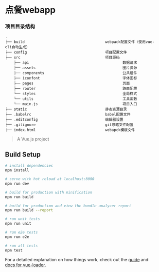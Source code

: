 # 点餐webapp

### 项目目录结构

```
.
├── build                                     webpack配置文件（使用vue-cli自动生成）
├── config                                    项目配置文件
├── src                                       项目源码
    ├── api                                           数据请求
    ├── assets                                        图片资源
    ├── components                                    公共组件
    ├── iconfont                                      字体图标
    ├── pages                                         页面
    ├── router                                        路由配置
    └── styles                                        全局样式
    └── utils                                         工具函数
    └── main.js                                       项目入口
├── static                                    静态资源目录
├── .babelrc                                  babel配置文件
├── .editconfig                               编辑器设置
├── .gitignore                                git忽略文件配置
├── index.html                                webapck模板文件
```

> A Vue.js project

## Build Setup

``` bash
# install dependencies
npm install

# serve with hot reload at localhost:8080
npm run dev

# build for production with minification
npm run build

# build for production and view the bundle analyzer report
npm run build --report

# run unit tests
npm run unit

# run e2e tests
npm run e2e

# run all tests
npm test
```

For a detailed explanation on how things work, check out the [guide](http://vuejs-templates.github.io/webpack/) and [docs for vue-loader](http://vuejs.github.io/vue-loader).
